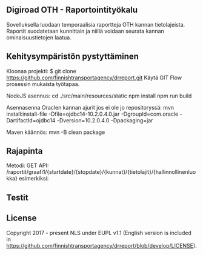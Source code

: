 ## Digiroad OTH - Raportointityökalu

Sovelluksella luodaan temporaalisia raportteja OTH kannan tietolajeista. Raportit suodatetaan kunnittain ja niillä voidaan seurata kannan ominaisuustietojen laatua.

## Kehitysympäristön pystyttäminen

Kloonaa projekti:
$ git clone https://github.com/finnishtransportagency/drreport.git
Käytä GIT Flow prosessin mukaista työtapaa.

NodeJS asennus:
cd ./src/main/resources/static
npm install
npm run build

Asennasenna Oraclen kannan ajurit jos ei ole jo repositoryssä:
mvn install:install-file -Dfile=ojdbc14-10.2.0.4.0.jar -DgroupId=com.oracle -DartifactId=ojdbc14 -Dversion=10.2.0.4.0 -Dpackaging=jar

Maven käännös:
mvn -B clean package

## Rajapinta

Metodi: GET
API: /raportit/graafi1/{startdate}/{stopdate}/{kunnat}/{tietolajit}/{hallinnollinenluokka}
esimerkiksi: 

## Testit

## License

Copyright 2017 - present NLS under EUPL v1.1 (English version is included in https://github.com/finnishtransportagency/drreport/blob/develop/LICENSE).
